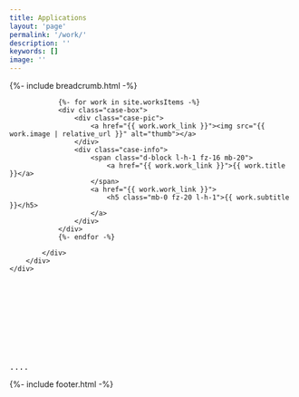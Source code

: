 ```yaml
---
title: Applications
layout: 'page'
permalink: '/work/'
description: ''
keywords: []
image: ''
---
```



<!-- Start Breadcrumb
		============================================= -->
{%- include breadcrumb.html -%}
<!-- End  Breadcrumb -->

<!-- Start Case Content
		============================================= -->

<div class="single-area">
	<div class="container">
		<div class="row">
			<div class="grid-4 wow fadeInUp" data-wow-duration="1s" data-wow-delay=".3s">

				{%- for work in site.worksItems -%}
				<div class="case-box">
					<div class="case-pic">
						<a href="{{ work.work_link }}"><img src="{{ work.image | relative_url }}" alt="thumb"></a>
					</div>
					<div class="case-info">
						<span class="d-block l-h-1 fz-16 mb-20">
							<a href="{{ work.work_link }}">{{ work.title }}</a>
						</span>
						<a href="{{ work.work_link }}">
							<h5 class="mb-0 fz-20 l-h-1">{{ work.subtitle }}</h5>
						</a>
					</div>
				</div>
				{%- endfor -%}

			</div>
		</div>
	</div>
</div>
<!-- End Case Content -->



<pre>









....
</pre>


<!-- Start footer3
		============================================= -->
{%- include footer.html -%}
<!-- End footer3 -->
